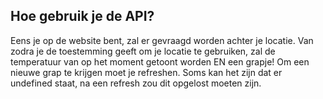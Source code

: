 Hoe gebruik je de API?
----------------------
Eens je op de website bent, zal er gevraagd worden achter je locatie.
Van zodra je de toestemming geeft om je locatie te gebruiken, zal de temperatuur van op het moment getoont worden EN een grapje!
Om een nieuwe grap te krijgen moet je refreshen. Soms kan het zijn dat er undefined staat, na een refresh zou dit opgelost moeten zijn.
```